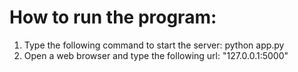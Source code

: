 # How to run the program:

1. Type the following command to start the server: python app.py
2. Open a web browser and type the following url: "127.0.0.1:5000"
